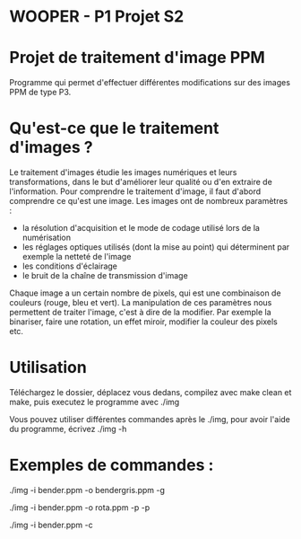 # WOOPER - P1 Projet S2

# Projet de traitement d'image PPM

Programme qui permet d'effectuer différentes modifications sur des images PPM de type P3.


# Qu'est-ce que le traitement d'images ? 

Le traitement d'images étudie les images numériques et leurs transformations, dans le but d'améliorer leur qualité ou d'en extraire de l'information. 
Pour comprendre le traitement d'image, il faut d'abord comprendre ce qu'est une image. 
Les images ont de nombreux paramètres : 
- la résolution d'acquisition et le mode de codage utilisé lors de la numérisation
- les réglages optiques utilisés (dont la mise au point) qui déterminent par exemple la netteté de l'image
- les conditions d'éclairage
- le bruit de la chaîne de transmission d'image

Chaque image a un certain nombre de pixels, qui est une combinaison de couleurs (rouge, bleu et vert). La manipulation de ces paramètres nous permettent de traiter l'image, c'est à dire de la modifier. 
Par exemple la binariser, faire une rotation, un effet miroir, modifier la couleur des pixels etc.


# Utilisation

Téléchargez le dossier, déplacez vous dedans, compilez avec make clean et make, puis executez le programme avec ./img

Vous pouvez utiliser différentes commandes après le ./img, pour avoir l'aide du programme, écrivez ./img -h

    
# Exemples de commandes :

./img -i bender.ppm -o bendergris.ppm -g

./img -i bender.ppm -o rota.ppm -p -p

./img -i bender.ppm -c




